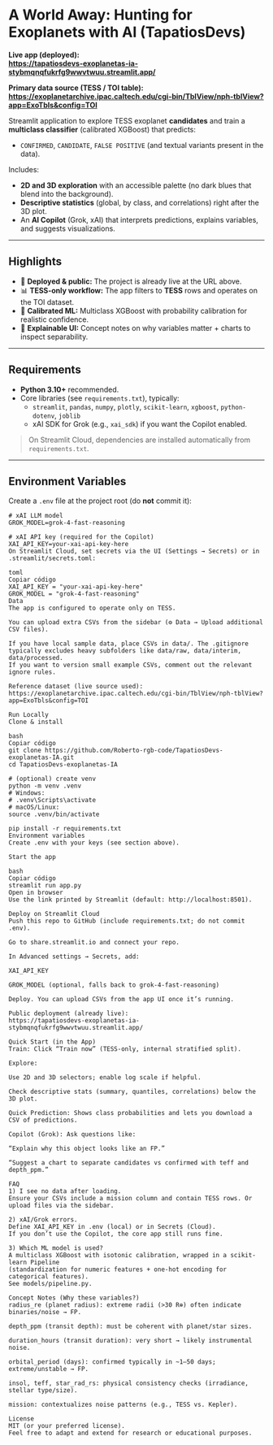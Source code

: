 # A World Away: Hunting for Exoplanets with AI (TapatiosDevs)

**Live app (deployed):**  
**https://tapatiosdevs-exoplanetas-ia-stybmqnqfukrfg9wwvtwuu.streamlit.app/**

**Primary data source (TESS / TOI table):**  
**https://exoplanetarchive.ipac.caltech.edu/cgi-bin/TblView/nph-tblView?app=ExoTbls&config=TOI**

Streamlit application to explore TESS exoplanet **candidates** and train a **multiclass classifier** (calibrated XGBoost) that predicts:
- `CONFIRMED`, `CANDIDATE`, `FALSE POSITIVE` (and textual variants present in the data).

Includes:
- **2D and 3D exploration** with an accessible palette (no dark blues that blend into the background).
- **Descriptive statistics** (global, by class, and correlations) right after the 3D plot.
- An **AI Copilot** (Grok, xAI) that interprets predictions, explains variables, and suggests visualizations.

---

## Highlights

- 🚀 **Deployed & public:** The project is already live at the URL above.
- 📊 **TESS-only workflow:** The app filters to **TESS** rows and operates on the TOI dataset.
- 🧠 **Calibrated ML:** Multiclass XGBoost with probability calibration for realistic confidence.
- 🧭 **Explainable UI:** Concept notes on why variables matter + charts to inspect separability.

---

## Requirements

- **Python 3.10+** recommended.
- Core libraries (see `requirements.txt`), typically:
  - `streamlit`, `pandas`, `numpy`, `plotly`, `scikit-learn`, `xgboost`, `python-dotenv`, `joblib`
  - xAI SDK for Grok (e.g., `xai_sdk`) if you want the Copilot enabled.

> On Streamlit Cloud, dependencies are installed automatically from `requirements.txt`.

---

## Environment Variables

Create a `.env` file at the project root (do **not** commit it):

```env
# xAI LLM model
GROK_MODEL=grok-4-fast-reasoning

# xAI API key (required for the Copilot)
XAI_API_KEY=your-xai-api-key-here
On Streamlit Cloud, set secrets via the UI (Settings → Secrets) or in .streamlit/secrets.toml:

toml
Copiar código
XAI_API_KEY = "your-xai-api-key-here"
GROK_MODEL = "grok-4-fast-reasoning"
Data
The app is configured to operate only on TESS.

You can upload extra CSVs from the sidebar (⚙️ Data → Upload additional CSV files).

If you have local sample data, place CSVs in data/. The .gitignore typically excludes heavy subfolders like data/raw, data/interim, data/processed.
If you want to version small example CSVs, comment out the relevant ignore rules.

Reference dataset (live source used):
https://exoplanetarchive.ipac.caltech.edu/cgi-bin/TblView/nph-tblView?app=ExoTbls&config=TOI

Run Locally
Clone & install

bash
Copiar código
git clone https://github.com/Roberto-rgb-code/TapatiosDevs-exoplanetas-IA.git
cd TapatiosDevs-exoplanetas-IA

# (optional) create venv
python -m venv .venv
# Windows:
# .venv\Scripts\activate
# macOS/Linux:
source .venv/bin/activate

pip install -r requirements.txt
Environment variables
Create .env with your keys (see section above).

Start the app

bash
Copiar código
streamlit run app.py
Open in browser
Use the link printed by Streamlit (default: http://localhost:8501).

Deploy on Streamlit Cloud
Push this repo to GitHub (include requirements.txt; do not commit .env).

Go to share.streamlit.io and connect your repo.

In Advanced settings → Secrets, add:

XAI_API_KEY

GROK_MODEL (optional, falls back to grok-4-fast-reasoning)

Deploy. You can upload CSVs from the app UI once it’s running.

Public deployment (already live):
https://tapatiosdevs-exoplanetas-ia-stybmqnqfukrfg9wwvtwuu.streamlit.app/

Quick Start (in the App)
Train: Click “Train now” (TESS-only, internal stratified split).

Explore:

Use 2D and 3D selectors; enable log scale if helpful.

Check descriptive stats (summary, quantiles, correlations) below the 3D plot.

Quick Prediction: Shows class probabilities and lets you download a CSV of predictions.

Copilot (Grok): Ask questions like:

“Explain why this object looks like an FP.”

“Suggest a chart to separate candidates vs confirmed with teff and depth_ppm.”

FAQ
1) I see no data after loading.
Ensure your CSVs include a mission column and contain TESS rows. Or upload files via the sidebar.

2) xAI/Grok errors.
Define XAI_API_KEY in .env (local) or in Secrets (Cloud).
If you don’t use the Copilot, the core app still runs fine.

3) Which ML model is used?
A multiclass XGBoost with isotonic calibration, wrapped in a scikit-learn Pipeline
(standardization for numeric features + one-hot encoding for categorical features).
See models/pipeline.py.

Concept Notes (Why these variables?)
radius_re (planet radius): extreme radii (>30 R⊕) often indicate binaries/noise → FP.

depth_ppm (transit depth): must be coherent with planet/star sizes.

duration_hours (transit duration): very short → likely instrumental noise.

orbital_period (days): confirmed typically in ~1–50 days; extreme/unstable → FP.

insol, teff, star_rad_rs: physical consistency checks (irradiance, stellar type/size).

mission: contextualizes noise patterns (e.g., TESS vs. Kepler).

License
MIT (or your preferred license).
Feel free to adapt and extend for research or educational purposes.